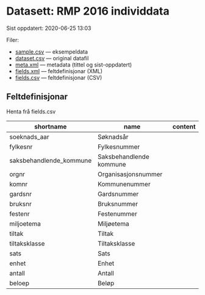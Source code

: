 # Datasett: 	RMP 2016 individdata
 Sist oppdatert: 2020-06-25 13:03

 Filer:
 - [sample.csv](sample.csv) — eksempeldata
 - [dataset.csv](dataset.csv) — original datafil
 - [meta.xml](meta.xml) — metadata (tittel og sist-oppdatert)
 - [fields.xml](fields.xml) — feltdefinisjonar (XML)
 - [fields.csv](fields.csv) — feltdefinisjonar (CSV)


## Feltdefinisjonar
Henta frå fields.csv

| shortname | name | content |
| --- | --- | --- |
| soeknads_aar | Søknadsår |  |
| fylkesnr | Fylkesnummer |  |
| saksbehandlende_kommune | Saksbehandlende kommune |  |
| orgnr | Organisasjonsnummer |  |
| komnr | Kommunenummer |  |
| gardsnr | Gardsnummer |  |
| bruksnr | Bruksnummer |  |
| festenr | Festenummer |  |
| miljoetema | Miljøetema |  |
| tiltak | Tiltak |  |
| tiltaksklasse | Tiltaksklasse |  |
| sats | Sats |  |
| enhet | Enhet |  |
| antall | Antall |  |
| beloep | Beløp |  |
